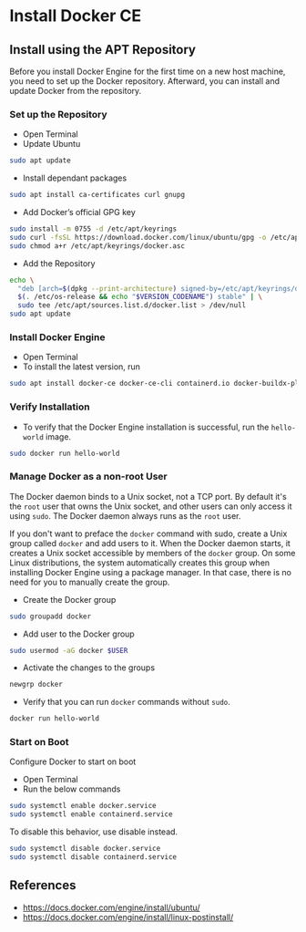 # Install Docker CE

## Install using the APT Repository

Before you install Docker Engine for the first time on a new host machine, you need to set up the Docker repository. Afterward, you can install and update Docker from the repository.

### Set up the Repository

* Open Terminal
* Update Ubuntu

```bash
sudo apt update
```

* Install dependant packages

```bash
sudo apt install ca-certificates curl gnupg
```

* Add Docker’s official GPG key

```bash
sudo install -m 0755 -d /etc/apt/keyrings
sudo curl -fsSL https://download.docker.com/linux/ubuntu/gpg -o /etc/apt/keyrings/docker.asc
sudo chmod a+r /etc/apt/keyrings/docker.asc
```

* Add the Repository

```bash
echo \
  "deb [arch=$(dpkg --print-architecture) signed-by=/etc/apt/keyrings/docker.asc] https://download.docker.com/linux/ubuntu \
  $(. /etc/os-release && echo "$VERSION_CODENAME") stable" | \
  sudo tee /etc/apt/sources.list.d/docker.list > /dev/null
sudo apt update
```

### Install Docker Engine

* Open Terminal
* To install the latest version, run

```bash
sudo apt install docker-ce docker-ce-cli containerd.io docker-buildx-plugin docker-compose-plugin
```

### Verify Installation

* To verify that the Docker Engine installation is successful, run the `hello-world` image.

```bash
sudo docker run hello-world
```

### Manage Docker as a non-root User

The Docker daemon binds to a Unix socket, not a TCP port. By default it's the `root` user that owns the Unix socket, and other users can only access it using `sudo`. The Docker daemon always runs as the `root` user.

If you don't want to preface the `docker` command with sudo, create a Unix group called `docker` and add users to it. When the Docker daemon starts, it creates a Unix socket accessible by members of the `docker` group. On some Linux distributions, the system automatically creates this group when installing Docker Engine using a package manager. In that case, there is no need for you to manually create the group.

* Create the Docker group

```bash
sudo groupadd docker
```

* Add user to the Docker group

```bash
sudo usermod -aG docker $USER
```

* Activate the changes to the groups

```bash
newgrp docker
```

* Verify that you can run `docker` commands without `sudo`.

```bash
docker run hello-world
```

### Start on Boot

Configure Docker to start on boot

* Open Terminal
* Run the below commands

```bash
sudo systemctl enable docker.service
sudo systemctl enable containerd.service
```

To disable this behavior, use disable instead.

```bash
sudo systemctl disable docker.service
sudo systemctl disable containerd.service
```

## References

* <https://docs.docker.com/engine/install/ubuntu/>
* <https://docs.docker.com/engine/install/linux-postinstall/>
